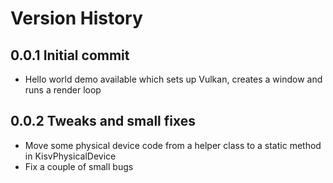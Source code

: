 # Version History

## 0.0.1 Initial commit

- Hello world demo available which sets up Vulkan, creates a window and runs a render loop

## 0.0.2 Tweaks and small fixes

- Move some physical device code from a helper class to a static method in KisvPhysicalDevice
- Fix a couple of small bugs